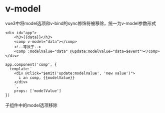 # v-model

vue3中将model选项和v-bind的sync修饰符被移除，统一为v-model参数形式

```
<div id="app">
    <h3>{{data}}</h3>
    <comp v-model="data"></comp>
    <!--等效于-->
    <comp :modelValue="data" @update:modelValue="data=$event"></comp>
</div>
```

    app.component('comp', {
      template:`
        <div @click="$emit('update:modelValue', 'new value')">
          i an comp, {{modelValue}}
        </div>
        `,
        props: ['modelValue']
    })

子组件中的model选项移除

